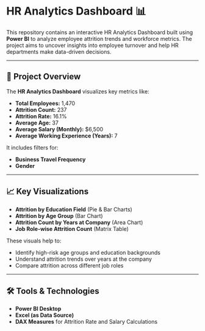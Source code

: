 # HR Analytics Dashboard 📊

This repository contains an interactive HR Analytics Dashboard built using **Power BI** to analyze employee attrition trends and workforce metrics. The project aims to uncover insights into employee turnover and help HR departments make data-driven decisions.

---

## 📌 Project Overview

The **HR Analytics Dashboard** visualizes key metrics like:

- **Total Employees:** 1,470  
- **Attrition Count:** 237  
- **Attrition Rate:** 16.1%  
- **Average Age:** 37  
- **Average Salary (Monthly):** $6,500  
- **Average Working Experience (Years):** 7

It includes filters for:
- **Business Travel Frequency**
- **Gender**

---

## 📈 Key Visualizations

- **Attrition by Education Field** (Pie & Bar Charts)
- **Attrition by Age Group** (Bar Chart)
- **Attrition Count by Years at Company** (Area Chart)
- **Job Role-wise Attrition Count** (Matrix Table)

These visuals help to:
- Identify high-risk age groups and education backgrounds
- Understand attrition trends over years at the company
- Compare attrition across different job roles

---

## 🛠️ Tools & Technologies

- **Power BI Desktop**
- **Excel (as Data Source)**
- **DAX Measures** for Attrition Rate and Salary Calculations

